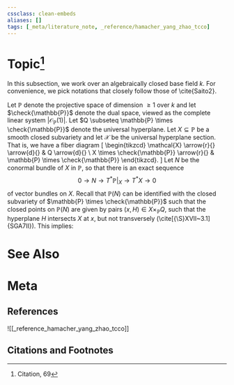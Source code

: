 ```yaml
---
cssclass: clean-embeds
aliases: []
tags: [_meta/literature_note, _reference/hamacher_yang_zhao_tcco]
---
```

# Topic[^1]


In this subsection, we work over an algebraically closed base field $k$. For convenience, we pick notations that closely follow those of \cite{Saito2}.

Let $\mathbb{P}$ denote the projective space of dimension $\ge 1$ over $k$ and let $\check{\mathbb{P}}$ denote the dual space, viewed as the complete linear system $|\mathcal{O}_{\mathbb{P}}(1)|$. Let $Q \subseteq \mathbb{P} \times \check{\mathbb{P}}$ denote the universal hyperplane. Let $X \subseteq \mathbb{P}$ be a smooth closed subvariety and let $\mathcal{X}$ be the universal hyperplane section. That is, we have a fiber diagram 
\[
\begin{tikzcd}
\mathcal{X} \arrow{r}{} \arrow{d}{} & Q \arrow{d}{} \\
X \times \check{\mathbb{P}} \arrow{r}{} & \mathbb{P} \times \check{\mathbb{P}}
\end{tikzcd}.
\]
Let $N$ be the conormal bundle of $X$ in $\mathbb{P}$, so that there is an exact sequence 
$$ 0 \to N \to T^* \mathbb{P}|_{X} \to T^* X \to 0 $$
of vector bundles on $X$. Recall that $\mathbb{P}(N)$ can be identified with the closed subvariety of $\mathbb{P} \times \check{\mathbb{P}}$ such that the closed points on $\mathbb{P}(N)$ are given by pairs $(x, H) \in X \times_\mathbb{P} Q$, such that the hyperplane $H$ intersects $X$ at $x$, but not transversely (\cite[{\S}XVII~3.1]{SGA7II}). This implies:


# See Also

# Meta
## References
![[_reference_hamacher_yang_zhao_tcco]]


## Citations and Footnotes
[^1]: Citation, 69